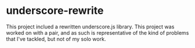 # underscore-rewrite

This project inclued a rewritten underscore.js library.
This project was worked on with a pair, and as such is representative of the kind of problems that I've tackled, but not of my solo work.

